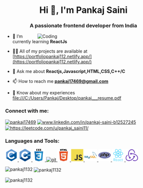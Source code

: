 

<h1 align="center">Hi 👋, I'm Pankaj Saini</h1>
<h3 align="center">A passionate frontend developer from India</h3>
<img align="right" alt="Coding" width="400" src="https://img.freepik.com/premium-vector/amidst-intense-atmosphere-virtual-hackathon-teen-coder-calmly-debugging-their-project_216520-131542.jpg?w=740">

- 🌱 I’m currently learning **ReactJs**

- 👨‍💻 All of my projects are available at [https://portfoliopankaj112.netlify.app/](https://portfoliopankaj112.netlify.app/)

- 💬 Ask me about **Reactjs,Javascript,HTML,CSS,C++/C**

- 📫 How to reach me **pankaj17469@gmail.com**

- 📄 Know about my experiences [file:///C:/Users/Pankaj/Desktop/pankaj___resume.pdf](file:///C:/Users/Pankaj/Desktop/pankaj___resume.pdf)

<h3 align="left">Connect with me:</h3>
<p align="left">
<a href="https://twitter.com/pankaj17469" target="blank"><img align="center" src="https://raw.githubusercontent.com/rahuldkjain/github-profile-readme-generator/master/src/images/icons/Social/twitter.svg" alt="pankaj17469" height="30" width="40" /></a>
<a href="https://linkedin.com/in/www.linkedin.com/in/pankaj-saini-b12527245" target="blank"><img align="center" src="https://raw.githubusercontent.com/rahuldkjain/github-profile-readme-generator/master/src/images/icons/Social/linked-in-alt.svg" alt="www.linkedin.com/in/pankaj-saini-b12527245" height="30" width="40" /></a>
<a href="https://www.leetcode.com/https://leetcode.com/u/pankaj_saini11/" target="blank"><img align="center" src="https://raw.githubusercontent.com/rahuldkjain/github-profile-readme-generator/master/src/images/icons/Social/leet-code.svg" alt="https://leetcode.com/u/pankaj_saini11/" height="30" width="40" /></a>
</p>

<h3 align="left">Languages and Tools:</h3>
<p align="left"> <a href="https://www.cprogramming.com/" target="_blank" rel="noreferrer"> <img src="https://raw.githubusercontent.com/devicons/devicon/master/icons/c/c-original.svg" alt="c" width="40" height="40"/> </a> <a href="https://www.w3schools.com/cpp/" target="_blank" rel="noreferrer"> <img src="https://raw.githubusercontent.com/devicons/devicon/master/icons/cplusplus/cplusplus-original.svg" alt="cplusplus" width="40" height="40"/> </a> <a href="https://www.w3schools.com/css/" target="_blank" rel="noreferrer"> <img src="https://raw.githubusercontent.com/devicons/devicon/master/icons/css3/css3-original-wordmark.svg" alt="css3" width="40" height="40"/> </a> <a href="https://git-scm.com/" target="_blank" rel="noreferrer"> <img src="https://www.vectorlogo.zone/logos/git-scm/git-scm-icon.svg" alt="git" width="40" height="40"/> </a> <a href="https://www.w3.org/html/" target="_blank" rel="noreferrer"> <img src="https://raw.githubusercontent.com/devicons/devicon/master/icons/html5/html5-original-wordmark.svg" alt="html5" width="40" height="40"/> </a> <a href="https://developer.mozilla.org/en-US/docs/Web/JavaScript" target="_blank" rel="noreferrer"> <img src="https://raw.githubusercontent.com/devicons/devicon/master/icons/javascript/javascript-original.svg" alt="javascript" width="40" height="40"/> </a> <a href="https://www.mysql.com/" target="_blank" rel="noreferrer"> <img src="https://raw.githubusercontent.com/devicons/devicon/master/icons/mysql/mysql-original-wordmark.svg" alt="mysql" width="40" height="40"/> </a> <a href="https://www.php.net" target="_blank" rel="noreferrer"> <img src="https://raw.githubusercontent.com/devicons/devicon/master/icons/php/php-original.svg" alt="php" width="40" height="40"/> </a> <a href="https://reactjs.org/" target="_blank" rel="noreferrer"> <img src="https://raw.githubusercontent.com/devicons/devicon/master/icons/react/react-original-wordmark.svg" alt="react" width="40" height="40"/> </a> <a href="https://redux.js.org" target="_blank" rel="noreferrer"> <img src="https://raw.githubusercontent.com/devicons/devicon/master/icons/redux/redux-original.svg" alt="redux" width="40" height="40"/> </a> </p>

<p><img align="left" src="https://github-readme-stats.vercel.app/api/top-langs?username=pankaj1132&show_icons=true&locale=en&layout=compact" alt="pankaj1132" /></p>

<p>&nbsp;<img align="center" src="https://github-readme-stats.vercel.app/api?username=pankaj1132&show_icons=true&locale=en" alt="pankaj1132" /></p>

<p><img align="center" src="https://github-readme-streak-stats.herokuapp.com/?user=pankaj1132&" alt="pankaj1132" /></p>

